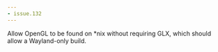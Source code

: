 ```yaml
---
- issue.132
---
```

Allow OpenGL to be found on \*nix without requiring GLX, which should allow a
Wayland-only build.
